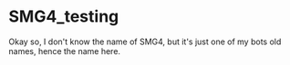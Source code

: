 # SMG4_testing
Okay so, I don't know the name of SMG4, but it's just one of my bots old names, hence the name here.
